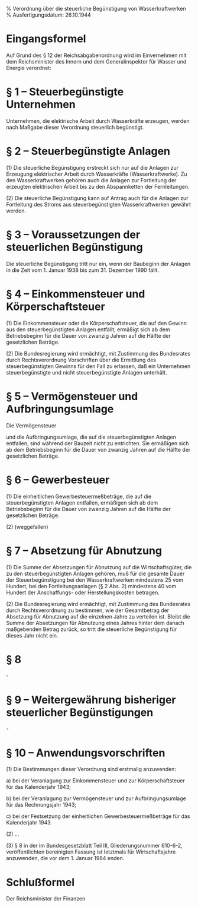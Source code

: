 % Verordnung über die steuerliche Begünstigung von Wasserkraftwerken
% Ausfertigungsdatum: 26.10.1944
 
# Eingangsformel

Auf Grund des § 12 der Reichsabgabenordnung wird im Einvernehmen mit dem Reichsminister des Innern und dem Generalinspektor für Wasser und Energie verordnet:

# § 1 – Steuerbegünstigte Unternehmen

Unternehmen, die elektrische Arbeit durch Wasserkräfte erzeugen, werden nach Maßgabe dieser Verordnung steuerlich begünstigt.

# § 2 – Steuerbegünstigte Anlagen

(1) Die steuerliche Begünstigung erstreckt sich nur auf die Anlagen zur Erzeugung elektrischer Arbeit durch Wasserkräfte (Wasserkraftwerke). Zu den Wasserkraftwerken gehören auch die Anlagen zur Fortleitung der erzeugten elektrischen Arbeit bis zu den Abspannketten der Fernleitungen.

(2) Die steuerliche Begünstigung kann auf Antrag auch für die Anlagen zur Fortleitung des Stroms aus steuerbegünstigten Wasserkraftwerken gewährt werden.

# § 3 – Voraussetzungen der steuerlichen Begünstigung

Die steuerliche Begünstigung tritt nur ein, wenn der Baubeginn der Anlagen in die Zeit vom 1. Januar 1938 bis zum 31. Dezember 1990 fällt.

# § 4 – Einkommensteuer und Körperschaftsteuer

(1) Die Einkommensteuer oder die Körperschaftsteuer, die auf den Gewinn aus den steuerbegünstigten Anlagen entfällt, ermäßigt sich ab dem Betriebsbeginn für die Dauer von zwanzig Jahren auf die Hälfte der gesetzlichen Beträge.

(2) Die Bundesregierung wird ermächtigt, mit Zustimmung des Bundesrates durch Rechtsverordnung Vorschriften über die Ermittlung des steuerbegünstigten Gewinns für den Fall zu erlassen, daß ein Unternehmen steuerbegünstigte und nicht steuerbegünstigte Anlagen unterhält.

# § 5 – Vermögensteuer und Aufbringungsumlage

Die Vermögensteuer

und die Aufbringungsumlage, die auf die steuerbegünstigten Anlagen entfallen, sind während der Bauzeit nicht zu entrichten. Sie ermäßigen sich ab dem Betriebsbeginn für die Dauer von zwanzig Jahren auf die Hälfte der gesetzlichen Beträge.

# § 6 – Gewerbesteuer

(1) Die einheitlichen Gewerbesteuermeßbeträge, die auf die steuerbegünstigten Anlagen entfallen, ermäßigen sich ab dem Betriebsbeginn für die Dauer von zwanzig Jahren auf die Hälfte der gesetzlichen Beträge.

(2) (weggefallen)

# § 7 – Absetzung für Abnutzung

(1) Die Summe der Absetzungen für Abnutzung auf die Wirtschaftsgüter, die zu den steuerbegünstigten Anlagen gehören, muß für die gesamte Dauer der Steuerbegünstigung bei den Wasserkraftwerken mindestens 25 vom Hundert, bei den Fortleitungsanlagen (§ 2 Abs. 2) mindestens 40 vom Hundert der Anschaffungs- oder Herstellungskosten betragen.

(2) Die Bundesregierung wird ermächtigt, mit Zustimmung des Bundesrates durch Rechtsverordnung zu bestimmen, wie der Gesamtbetrag der Absetzung für Abnutzung auf die einzelnen Jahre zu verteilen ist. Bleibt die Summe der Absetzungen für Abnutzung eines Jahres hinter dem danach maßgebenden Betrag zurück, so tritt die steuerliche Begünstigung für dieses Jahr nicht ein.

# § 8

\-

# § 9 – Weitergewährung bisheriger steuerlicher Begünstigungen

\-

# § 10 – Anwendungsvorschriften

(1) Die Bestimmungen dieser Verordnung sind erstmalig anzuwenden:

a) bei der Veranlagung zur Einkommensteuer und zur Körperschaftsteuer für das Kalenderjahr 1943;

b) bei der Veranlagung zur Vermögensteuer und zur Aufbringungsumlage für das Rechnungsjahr 1943;

c) bei der Festsetzung der einheitlichen Gewerbesteuermeßbeträge für das Kalenderjahr 1943.

(2) ...

(3) § 8 in der im Bundesgesetzblatt Teil III, Gliederungsnummer 610-6-2, veröffentlichten bereinigten Fassung ist letztmals für Wirtschaftsjahre anzuwenden, die vor dem 1. Januar 1984 enden.

# Schlußformel

Der Reichsminister der Finanzen
